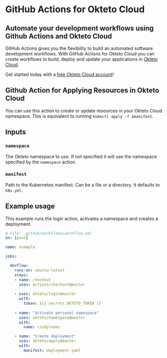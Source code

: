 # GitHub Actions for Okteto Cloud

## Automate your development workflows using Github Actions and Okteto Cloud
GitHub Actions gives you the flexibility to build an automated software development workflows. With GitHub Actions for Okteto Cloud you can create workflows to build, deploy and update your applications in [Okteto Cloud](https://cloud.okteto.com).

Get started today with a [free Okteto Cloud account](https://cloud.okteto.com)!

## Github Action for Applying Resources in Okteto Cloud

You can use this action to create or update resources in your Okteto Cloud namespace. This is equivalent to running `kubectl apply -f $manifest`.

## Inputs

### `namespace`

The Okteto namespace to use. If not specified it will use the namespace specified by the `namespace` action.

### `manifest`

Path to the Kubernetes manifest. Can be a file or a directory. It defaults to `k8s.yml`.

## Example usage

This example runs the login action, activates a namespace and creates a deployment.

```yaml
# File: .github/workflows/workflow.yml
on: [push]

name: example

jobs:

  devflow:
    runs-on: ubuntu-latest
    steps:
    - name: checkout
      uses: actions/checkout@master
      
    - uses: okteto/login@master
      with:
        token: ${{ secrets.OKTETO_TOKEN }}
    
    - name: "Activate personal namespace"
      uses: okteto/namespace@master
      with:
        name: cindylopez

    - name: "Create deployment"
      uses: okteto/apply@master
      with:
        manifest: deployment.yaml
```

